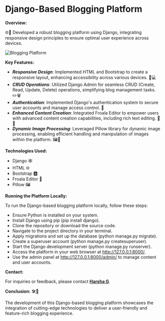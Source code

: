 # Django-Based Blogging Platform 

 **Overview:**

🌐📝 Developed a robust blogging platform using Django, integrating responsive design principles to ensure optimal user experience across devices.

  ![Blogging Platform](https://harsha-g.vercel.app/_next/image?url=%2F_next%2Fstatic%2Fmedia%2FDjangoBasedBloggingPlatform.fa427582.png&w=640&q=75)

**Key Features:**
- ***Responsive Design***: Implemented HTML and Bootstrap to create a responsive layout, enhancing accessibility across various devices. 📱💻
- ***CRUD Operations***: Utilized Django Admin for seamless CRUD (Create, Read, Update, Delete) operations, simplifying blog management tasks. ✏️🗑️
- ***Authentication***: Implemented Django's authentication system to secure user accounts and manage access control. 🔐
- ***Enhanced Content Creation***: Integrated Froala Editor to empower users with advanced content creation capabilities, including rich text editing. 📝✨
- ***Dynamic Image Processing***: Leveraged Pillow library for dynamic image processing, enabling efficient handling and manipulation of images within the platform. 🖼️🔄

**Technologies Used:**
- Django 🕸️
- HTML 🌐
- Bootstrap 🅱️
- Froala Editor 📝
- Pillow 🖼️

**Running the Platform Locally:**

To run the Django-based blogging platform locally, follow these steps:

- Ensure Python is installed on your system.
- Install Django using pip (pip install django).
- Clone the repository or download the source code.
- Navigate to the project directory in your terminal.
- Apply migrations and set up the database (python manage.py migrate).
- Create a superuser account (python manage.py createsuperuser).
- Start the Django development server (python manage.py runserver).
- Access the platform in your web browser at http://127.0.0.1:8000/.
- Use the admin panel at http://127.0.0.1:8000/admin/ to manage content and user accounts.

**Contact:**

For inquiries or feedback, please contact **[Harsha G](mailto:harshag3106@gmail.com)**.

**Conclusion:**
🛠️📰 

The development of this Django-based blogging platform showcases the integration of cutting-edge technologies to deliver a user-friendly and feature-rich blogging experience.
